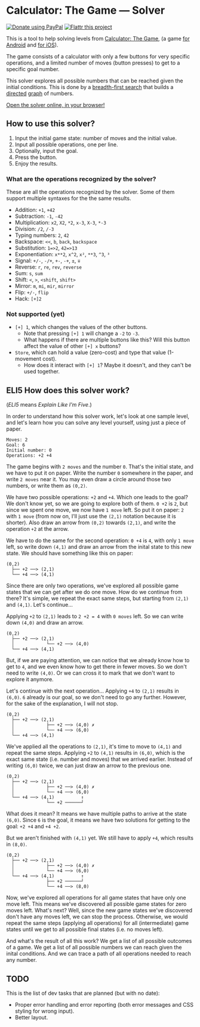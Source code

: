 Calculator: The Game — Solver
=============================

[![Donate using PayPal](https://www.paypalobjects.com/en_US/i/btn/btn_donate_SM.gif)](https://www.paypal.com/cgi-bin/webscr?cmd=_donations&business=denilsonsa%40gmail%2ecom&lc=US&item_name=Denilson&item_number=calculator-solver&currency_code=BRL) [![Flattr this project](https://api.flattr.com/button/flattr-badge-large.png)](https://flattr.com/submit/auto?user_id=denilsonsa&url=https%3A%2F%2Fgithub.com%2Fdenilsonsa%2Fcalculator-solver&title=Calculator+solver&description=Solver+for+Calculator+The+Game.&tags=github&category=software)

This is a tool to help solving levels from [Calculator: The Game][game], (a game [for Android][android] and [for iOS][ios]).

The game consists of a calculator with only a few buttons for very specific operations, and a limited number of moves (button presses) to get to a specific goal number.

This solver explores all possible numbers that can be reached given the initial conditions. This is done by a [breadth-first search][bfs] that builds a [directed][] [graph][] of numbers.

[Open the solver online, in your browser!][solver]

How to use this solver?
-----------------------

1. Input the initial game state: number of moves and the initial value.
2. Input all possible operations, one per line.
3. Optionally, input the goal.
4. Press the button.
5. Enjoy the results.

### What are the operations recognized by the solver?

These are all the operations recognized by the solver. Some of them support multiple syntaxes for the the same results.

* Addition: `+1`, `+42`
* Subtraction: `-1`, `-42`
* Multiplication: `x2`, `X2`, `*2`, `x-3`, `X-3`, `*-3`
* Division: `/2`, `/-3`
* Typing numbers: `2`, `42`
* Backspace: `<<`, `b`, `back`, `backspace`
* Substitution: `1=>2`, `42=>13`
* Exponentiation: `x**2`, `x^2`, `x²`, `**3`, `^3`, `³`
* Signal: `+/-`, `-/+`, `+-`, `-+`, `±`, `∓`
* Reverse: `r`, `re`, `rev`, `reverse`
* Sum: `s`, `sum`
* Shift: `<`, `>`, `<shift`, `shift>`
* Mirror: `m`, `mi`, `mir`, `mirror`
* Flip: `+/-`, `flip`
* Hack: `[+]2`

### Not supported (yet)

* `[+] 1`, which changes the values of the other buttons.
    * Note that pressing `[+] 1` will change a `-2` to `-3`.
    * What happens if there are multiple buttons like this? Will this button affect the value of other `[+] x` buttons?
* `Store`, which can hold a value (zero-cost) and type that value (1-movement cost).
    * How does it interact with `[+] 1`? Maybe it doesn't, and they can't be used together.

ELI5 How does this solver work?
-------------------------------

(*ELI5* means *Explain Like I'm Five*.)

In order to understand how this solver work, let's look at one sample level, and let's learn how you can solve any level yourself, using just a piece of paper.

    Moves: 2
    Goal: 6
    Initial number: 0
    Operations: +2 +4

The game begins with `2 moves` and the number `0`. That's the initial state, and we have to put it on paper. Write the number `0` somewhere in the paper, and write `2 moves` near it. You may even draw a circle around those two numbers, or write them as `(0,2)`.

We have two possible operations: `+2` and `+4`. Which one leads to the goal? We don't know yet, so we are going to explore both of them. `0 +2` is `2`, but since we spent one move, we now have `1 move` left. So put it on paper: `2` with `1 move` (from now on, I'll just use the `(2,1)` notation because it is shorter). Also draw an arrow from `(0,2)` towards `(2,1)`, and write the operation `+2` at the arrow.

We have to do the same for the second operation: `0 +4` is `4`, with only `1 move` left, so write down `(4,1)` and draw an arrow from the inital state to this new state. We should have something like this on paper:

    (0,2)
      ├── +2 ──> (2,1)
      └── +4 ──> (4,1)

Since there are only two operations, we've explored all possible game states that we can get after we do one move. How do we continue from there? It's simple, we repeat the exact same steps, but starting from `(2,1)` and `(4,1)`. Let's continue…

Applying `+2` to `(2,1)` leads to `2 +2 = 4` with `0 moves` left. So we can write down `(4,0)` and draw an arrow.

    (0,2)
      ├── +2 ──> (2,1)
      │            └── +2 ──> (4,0)
      └── +4 ──> (4,1)

But, if we are paying attention, we can notice that we already know how to get to `4`, and we even know how to get there in fewer moves. So we don't need to write `(4,0)`. Or we can cross it to mark that we don't want to explore it anymore.

Let's continue with the next operation… Applying `+4` to `(2,1)` results in `(6,0)`. `6` already is our goal, so we don't need to go any further. However, for the sake of the explanation, I will not stop.

    (0,2)
      ├── +2 ──> (2,1)
      │            ├── +2 ──> (4,0) ✗
      │            └── +4 ──> (6,0)
      └── +4 ──> (4,1)

We've applied all the operations to `(2,1)`, it's time to move to `(4,1)` and repeat the same steps. Applying `+2` to `(4,1)` results in `(6,0)`, which is the exact same state (i.e. number and moves) that we arrived earlier. Instead of writing `(6,0)` twice, we can just draw an arrow to the previous one.

    (0,2)
      ├── +2 ──> (2,1)
      │            ├── +2 ──> (4,0) ✗
      │            └── +4 ──> (6,0)
      └── +4 ──> (4,1)          ↑
                   └── +2 ──────┘

What does it mean? It means we have multiple paths to arrive at the state `(6,0)`. Since `6` is the goal, it means we have two solutions for getting to the goal: `+2 +4` and `+4 +2`.

But we aren't finished with `(4,1)` yet. We still have to apply `+4`, which results in `(8,0)`.

    (0,2)
      ├── +2 ──> (2,1)
      │            ├── +2 ──> (4,0) ✗
      │            └── +4 ──> (6,0)
      └── +4 ──> (4,1)          ↑
                   ├── +2 ──────┘
                   └── +4 ──> (8,0)

Now, we've explored all operations for all game states that have only one move left. This means we've discovered all possible game states for zero moves left. What's next? Well, since the new game states we've discovered don't have any moves left, we can stop the process. Otherwise, we would repeat the same steps (applying all operations) for all (intermediate) game states until we get to all possible final states (i.e. no moves left).

And what's the result of all this work? We get a list of all possible outcomes of a game. We get a list of all possible numbers we can reach given the inital conditions. And we can trace a path of all operations needed to reach any number.

TODO
----

This is the list of dev tasks that are planned (but with no date):

* Proper error handling and error reporting (both error messages and CSS styling for wrong input).
* Better layout.

[solver]: http://denilsonsa.github.io/calculator-the-game-solver/solver.html
[game]: http://www.simplemachine.co/game/calculator-the-game/
[android]: https://play.google.com/store/apps/details?id=com.sm.calculateme
[ios]: https://itunes.apple.com/us/app/calculator-the-game/id1243055750
[bfs]: https://en.wikipedia.org/wiki/Breadth-first_search
[graph]: https://en.wikipedia.org/wiki/Graph_(abstract_data_type)
[directed]: https://en.wikipedia.org/wiki/Directed_graph
